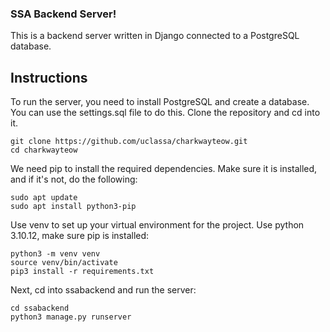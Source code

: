 ### SSA Backend Server!
This is a backend server written in Django connected to a PostgreSQL database.

## Instructions
To run the server, you need to install PostgreSQL and create a database. You can use the settings.sql file to do this.
Clone the repository and cd into it.
```
git clone https://github.com/uclassa/charkwayteow.git
cd charkwayteow
```

We need pip to install the required dependencies. Make sure it is installed, and if it's not, do the following:
```
sudo apt update
sudo apt install python3-pip
```

Use venv to set up your virtual environment for the project. Use python 3.10.12, make sure pip is installed:
```
python3 -m venv venv
source venv/bin/activate
pip3 install -r requirements.txt
```

Next, cd into ssabackend and run the server:
```
cd ssabackend
python3 manage.py runserver
```